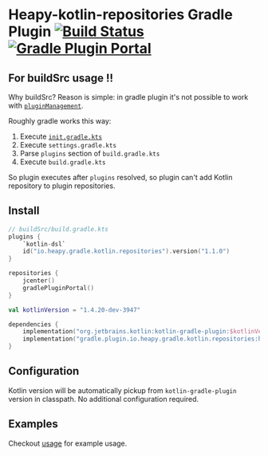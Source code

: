 # Heapy-kotlin-repositories Gradle Plugin [![Build Status](https://travis-ci.com/Heapy/heapy-kotlin-repositories-gradle-plugin.svg?branch=main)](https://travis-ci.com/Heapy/heapy-kotlin-repositories-gradle-plugin) [![Gradle Plugin Portal](https://img.shields.io/maven-metadata/v/https/plugins.gradle.org/m2/io/heapy/gradle/kotlin/repositories/io.heapy.gradle.kotlin.repositories.gradle.plugin/maven-metadata.xml.svg?colorB=007ec6&label=gradle%20plugin)](https://plugins.gradle.org/plugin/io.heapy.gradle.kotlin.repositories)

## For buildSrc usage ‼️

Why buildSrc? Reason is simple: in gradle plugin it's not possible to work with [`pluginManagement`](https://docs.gradle.org/current/userguide/plugins.html#sec:plugin_version_management).

Roughly gradle works this way:

1. Execute [`init.gradle.kts`](https://docs.gradle.org/current/userguide/init_scripts.html#init_scripts)
1. Execute `settings.gradle.kts`
1. Parse `plugins` section of `build.gradle.kts`
1. Execute `build.gradle.kts`

So plugin executes after `plugins` resolved, so plugin can't add Kotlin repository to plugin repositories.

## Install

```kotlin
// buildSrc/build.gradle.kts
plugins {
    `kotlin-dsl`
    id("io.heapy.gradle.kotlin.repositories").version("1.1.0")
}

repositories {
    jcenter()
    gradlePluginPortal()
}

val kotlinVersion = "1.4.20-dev-3947"

dependencies {
    implementation("org.jetbrains.kotlin:kotlin-gradle-plugin:$kotlinVersion")
    implementation("gradle.plugin.io.heapy.gradle.kotlin.repositories:heapy-kotlin-repositories-gradle-plugin:1.1.0")
}
```

## Configuration

Kotlin version will be automatically pickup from `kotlin-gradle-plugin` version in classpath.
No additional configuration required.

## Examples

Checkout [usage](./usage) for example usage.
